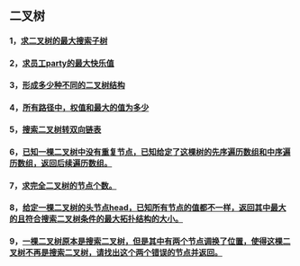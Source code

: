 ## 二叉树
#### 1，[求二叉树的最大搜索子树](https://github.com/sihaihou/algorithm/tree/master/src/com/reyco/algorithm/tree/tree2/Test1.java)
#### 2，[求员工party的最大快乐值](https://github.com/sihaihou/algorithm/tree/master/src/com/reyco/algorithm/tree/tree2/Test2.java)
#### 3，[形成多少种不同的二叉树结构](https://github.com/sihaihou/algorithm/tree/master/src/com/reyco/algorithm/tree/tree2/Test3.java)
#### 4，[所有路径中，权值和最大的值为多少](https://github.com/sihaihou/algorithm/tree/master/src/com/reyco/algorithm/tree/tree2/Test4.java)
#### 5，[搜索二叉树转双向链表](https://github.com/sihaihou/algorithm/tree/master/src/com/reyco/algorithm/tree/tree2/Test5.java)
#### 6，[已知一棵二叉树中没有重复节点，已知给定了这棵树的先序遍历数组和中序遍历数组，返回后续遍历数组。](https://github.com/sihaihou/algorithm/tree/master/src/com/reyco/algorithm/tree/tree2/Test6.java)
#### 7，[求完全二叉树的节点个数。](https://github.com/sihaihou/algorithm/tree/master/src/com/reyco/algorithm/tree/tree2/Test7.java)
#### 8，[给定一棵二叉树的头节点head，已知所有节点的值都不一样，返回其中最大的且符合搜索二叉树条件的最大拓扑结构的大小。](https://github.com/sihaihou/algorithm/tree/master/src/com/reyco/algorithm/tree/tree2/Test8.java)
#### 9，[一棵二叉树原本是搜索二叉树，但是其中有两个节点调换了位置，使得这棵二叉树不再是搜索二叉树，请找出这个两个错误的节点并返回。](https://github.com/sihaihou/algorithm/tree/master/src/com/reyco/algorithm/tree/tree2/Test9.java)
